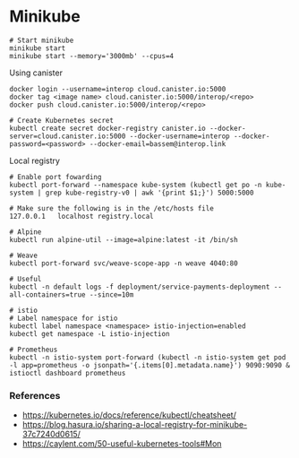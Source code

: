 # Minikube

```
# Start minikube
minikube start
minikube start --memory='3000mb' --cpus=4
```

Using canister
```
docker login --username=interop cloud.canister.io:5000
docker tag <image name> cloud.canister.io:5000/interop/<repo>
docker push cloud.canister.io:5000/interop/<repo>

# Create Kubernetes secret
kubectl create secret docker-registry canister.io --docker-server=cloud.canister.io:5000 --docker-username=interop --docker-password=<password> --docker-email=bassem@interop.link

```

Local registry
```
# Enable port fowarding
kubectl port-forward --namespace kube-system (kubectl get po -n kube-system | grep kube-registry-v0 | awk '{print $1;}') 5000:5000

# Make sure the following is in the /etc/hosts file
127.0.0.1	localhost registry.local
```

```
# Alpine
kubectl run alpine-util --image=alpine:latest -it /bin/sh
```

```
# Weave
kubectl port-forward svc/weave-scope-app -n weave 4040:80
```

```
# Useful
kubectl -n default logs -f deployment/service-payments-deployment --all-containers=true --since=10m
```

```
# istio
# Label namespace for istio
kubectl label namespace <namespace> istio-injection=enabled
kubectl get namespace -L istio-injection
```

```
# Prometheus
kubectl -n istio-system port-forward (kubectl -n istio-system get pod -l app=prometheus -o jsonpath='{.items[0].metadata.name}') 9090:9090 &
istioctl dashboard prometheus
```

### References
- https://kubernetes.io/docs/reference/kubectl/cheatsheet/
- https://blog.hasura.io/sharing-a-local-registry-for-minikube-37c7240d0615/
- https://caylent.com/50-useful-kubernetes-tools#Mon